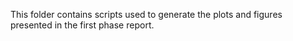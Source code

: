 This folder contains scripts used to generate the plots and figures presented in the first phase
report.
